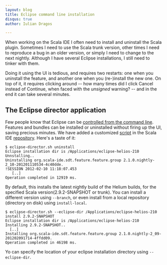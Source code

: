 ```yaml
---
layout: blog
title: Eclipse command line installation
disqus: true
author: Iulian Dragos

---
```


When working on the Scala IDE I often need to install and uninstall the Scala plugin. Sometimes I need to use the Scala trunk version, other times I need to reproduce a bug in an older version, or simply I need to change to the next nightly. Although I have several Eclipse installations, I still need to tinker with them. 

Doing it using the UI is tedious, and requires two restarts: one when you uninstall the feature, and another one when you (re-)install the new one. On top of it, it requires clicking around -- how many times did I click Cancel instead of Continue, when faced with the *unsigned* warning? -- and in the end it can take several minutes.

## The Eclipse director application

Few people know that Eclipse can be [controlled from the command line](http://help.eclipse.org/indigo/index.jsp?topic=/org.eclipse.platform.doc.isv/guide/p2_director.html). Features and bundles can be installed or uninstalled without firing up the UI, saving precious minutes. We have added a customized [script](https://github.com/scala-ide/scala-ide/blob/master/eclipse-director.sh) in the Scala IDE [repository](https://github.com/scala-ide/scala-ide). Here's a taste of it:

    $ eclipse-director.sh uninstall
    Eclipse installation dir is /Applications/eclipse-helios-210
	Unnstalling..
	Uninstalling org.scala-ide.sdt.feature.feature.group 2.1.0.nightly-2_10-201201110534-4c40dde.
	!SESSION 2012-02-10 11:18:07.453
	   [..]
	Operation completed in 12919 ms.

By default, this installs the latest nightly build of the Helium builds, for the specified Scala version(2.9.2-SNAPSHOT or trunk). You can install a different version using `--branch`, or even install from a local repository (directory on disk) using `install-local`.

	$ eclipse-director.sh --eclipse-dir /Applications/eclipse-helios-210 install 2.9.2-SNAPSHOT
	Eclipse installation dir is /Applications/eclipse-helios-210
	Installing 2.9.2-SNAPSHOT..
	  [..]
	Installing org.scala-ide.sdt.feature.feature.group 2.1.0.nightly-2_09-201202091714-4ffdd09.
	Operation completed in 46198 ms.

Yo can specify the location of your eclipse installation directory using `--eclipse-dir`. 